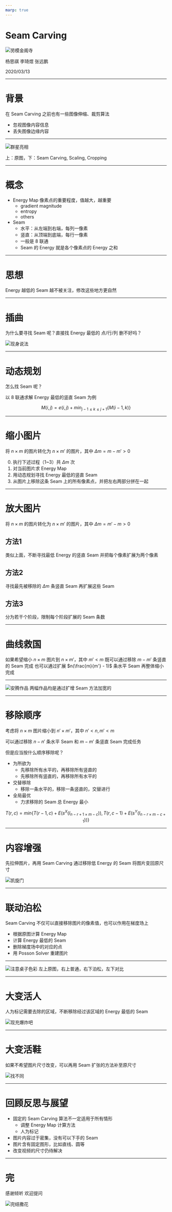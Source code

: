 ```yaml
---
marp: true
---
```


<!--
    This slides is written in Markdown and powered by Marp(https://marp.app/).
  -->

# Seam Carving

![劳模金阁寺](images/jinge.png)

杨思祺 李琦煜 张远鹏
 
2020/03/13

---

# 背景

在 Seam Carving 之前也有一些图像伸缩、裁剪算法 
- 忽视图像内容信息
- 丢失图像边缘内容

---

![群星亮相](images/sc_sc_cr.png)

上：原图，下：Seam Carving, Scaling, Cropping

---

# 概念

- Energy Map 像素点的重要程度，值越大，越重要
    - gradient magnitude
    - entropy
    - others
- Seam
    - 水平：从左端到右端，每列一像素
    - 竖直：从顶端到底端，每行一像素
    - 一般是 8 联通
    - Seam 的 Energy 就是各个像素点的 Energy 之和

---

# 思想

Energy 越低的 Seam 越不被关注，修改这些地方更自然

---

# 插曲

为什么要寻找 Seam 呢？直接找 Energy 最低的 点/行/列 删不好吗？

![现身说法](images/compare.png)

---

# 动态规划

怎么找 Seam 呢？

以 8 联通求解 Energy 最低的竖直 Seam 为例

$$ M(i,j) = e(i,j) + min_{j-1\leq k\leq j+1}\{ M(i-1,k) \} $$

---

# 缩小图片

将 $n\times m$ 的图片转化为 $n\times m'$ 的图片，其中 $\Delta m = m - m' > 0$

0. 执行下述过程（1~3）共 $\Delta m$ 次
1. 对当前图片求 Energy Map
2. 用动态规划寻找 Energy 最低的竖直 Seam
3. 从图片上移除这条 Seam 上的所有像素点，并把左右两部分拼在一起

---

# 放大图片

将 $n\times m$ 的图片转化为 $n\times m'$ 的图片，其中 $\Delta m = m' - m > 0$

## 方法1

类似上面，不断寻找最低 Energy 的竖直 Seam 并把每个像素扩展为两个像素

## 方法2

寻找最先被移除的 $\Delta m$ 条竖直 Seam 再扩展这些 Seam

## 方法3

分为若干个阶段，限制每个阶段扩展的 Seam 条数

---

# 曲线救国

如果希望缩小 $n\times m$ 图片到 $n\times m'$，其中 $m' < m$
既可以通过移除 $m - m'$ 条竖直的 Seam 完成
也可以通过扩展 $n(\frac{m}{m'} - 1)$ 条水平 Seam 再整体缩小完成

---

![安腾作品](images/widen.png) 两幅作品均是通过扩增 Seam 方法加宽的

---

# 移除顺序

考虑将 $n\times m$ 图片缩小到 $n'\times m'$，其中 $n' < n, m' < m$

可以通过移除 $n - n'$ 条水平 Seam 和 $m - m'$ 条竖直 Seam 完成任务

但是应当按什么顺序移除呢？

- 为所欲为
    - 先移除所有水平的，再移除所有竖直的
    - 先移除所有竖直的，再移除所有水平的
- 交替移除
    - 移除一条水平的，移除一条竖直的，交替进行
- 全局最优
    - 力求移除的 Seam 总 Energy 最小

$$
T(r,c) = min\{
    T(r-1,c) + E(s^X(I_{n-r+1\times m-c})), 
    T(r,c-1) + E(s^Y(I_{n-r\times m-c+1}))
\}
$$

---

# 内容增强

先拉伸图片，再用 Seam Carving 通过移除低 Energy 的 Seam 将图片变回原尺寸

![凯旋门](images/amplification.png)

---

# 联动泊松

Seam Carving 不仅可以直接移除图片的像素值，也可以作用在梯度场上

- 根据原图计算 Energy Map
- 计算 Energy 最低的 Seam
- 删除梯度场中的对应的点
- 用 Posson Solver 重建图片

---

![注意桌子色彩](images/retargeting.png)
左上原图，右上普通，右下泊松，左下对比

---

# 大变活人

人为标记需要去除的区域，不断移除经过该区域的 Energy 最低的 Seam

![现充爆炸吧](images/remove_gf.png)

---

# 大变活鞋

如果不希望图片尺寸改变，可以再用 Seam 扩张的方法补至原尺寸

![找不同](images/shoes.png)

---

# 回顾反思与展望

- 固定的 Seam Carving 算法不一定适用于所有情形
    - 调整 Energy Map 计算方法
    - 人为标记
- 图片内容过于密集，没有可以下手的 Seam
- 图片含有固定图形，比如直线、圆等
- 改变视频的尺寸仍待解决

---

# 完

感谢倾听
欢迎提问

![完结撒花](images/end.png)
